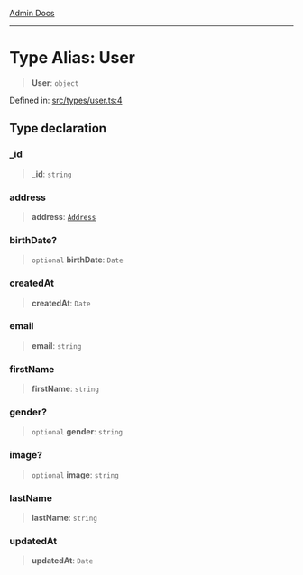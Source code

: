[Admin Docs](/)

***

# Type Alias: User

> **User**: `object`

Defined in: [src/types/user.ts:4](https://github.com/PalisadoesFoundation/talawa-admin/blob/main/src/types/user.ts#L4)

## Type declaration

### \_id

> **\_id**: `string`

### address

> **address**: [`Address`](Address.md)

### birthDate?

> `optional` **birthDate**: `Date`

### createdAt

> **createdAt**: `Date`

### email

> **email**: `string`

### firstName

> **firstName**: `string`

### gender?

> `optional` **gender**: `string`

### image?

> `optional` **image**: `string`

### lastName

> **lastName**: `string`

### updatedAt

> **updatedAt**: `Date`
